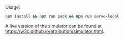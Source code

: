 Usage:

```sh
npm install && npm run pack && npm run serve-local
```

A live version of the simulator can be found at
https://w3c.github.io/attribution/simulator.html.
